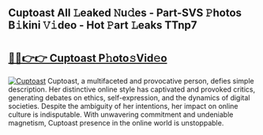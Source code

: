 ## Cuptoast All 𝙻eaked 𝙽u𝚍es - Part-SVS 𝙿hotos B𝚒kini 𝚅𝚒deo - Hot 𝙿art 𝙻eaks TTnp7

# <h2><a href="http://ld421be.urlbe.top/?page=Cuptoast">🔗🔗👉👉 Cuptoast P𝚑oto𝚜Vid𝚎o</a></h2>

[![Cuptoast](https://i.imgur.com/eBuTRDB.gif)](http://ld421be.urlbe.top/?page=Cuptoast)
Cuptoast, a multifaceted and provocative person, defies simple description. Her distinctive online style has captivated and provoked critics, generating debates on ethics, self-expression, and the dynamics of digital societies. Despite the ambiguity of her intentions, her impact on online culture is indisputable. With unwavering commitment and undeniable magnetism, Cuptoast presence in the online world is unstoppable.
